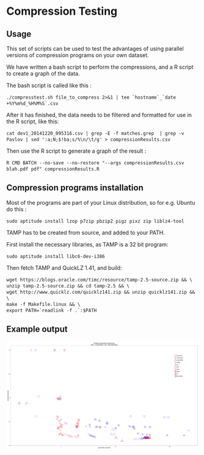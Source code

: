 # Compression Testing #

## Usage ##

This set of scripts can be used to test the advantages of using parallel versions of compression programs on your own dataset.

We have written a bash script to perform the compressions, and a R script to create a graph of the data.

The bash script is called like this :

```
./compresstest.sh file_to_compress 2>&1 | tee `hostname`_`date +%Y%m%d_%H%M%S`.csv
```

After it has finished, the data needs to be filtered and formatted for use in the R script, like this:

```
cat dev1_20141220_095316.csv | grep -E -f matches.grep  | grep -v Pavlov | sed ':a;N;$!ba;s/%\n/\t/g' > compressionResults.csv
```

Then use the R script to generate a graph of the result :

```
R CMD BATCH --no-save --no-restore "--args compressionResults.csv blah.pdf pdf" compressionResults.R
```

## Compression programs installation ##

Most of the programs are part of your Linux distribution, so for e.g. Ubuntu do this :

```
sudo aptitude install lzop p7zip pbzip2 pigz pixz zip liblz4-tool
```

TAMP has to be created from source, and added to your PATH.

First install the necessary libraries, as TAMP is a 32 bit program:

```
sudo aptitude install libc6-dev-i386
```

Then fetch TAMP and QuickLZ 1.41, and build:

```
wget https://blogs.oracle.com/timc/resource/tamp-2.5-source.zip && \
unzip tamp-2.5-source.zip && cd tamp-2.5 && \
wget http://www.quicklz.com/quicklz141.zip && unzip quicklz141.zip && \
make -f Makefile.linux && \
export PATH=`readlink -f .`:$PATH
```

## Example output ##

![Example output](https://raw.githubusercontent.com/jvhaarst/compression_benchmark/master/example.png)

